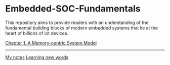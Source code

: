 # Embedded-SOC-Fundamentals
This repository aims to provide readers with an understanding of the fundamental building blocks of modern embedded systems that lie at the heart of billions of iot devices.

[Chapter 1. A Memory-centric System Model](./Chapters/Chapter%201/README.md)

___

[My notes](./Other/Notes/README.md)
[Learning new words](./Other/NewWords/README.md)